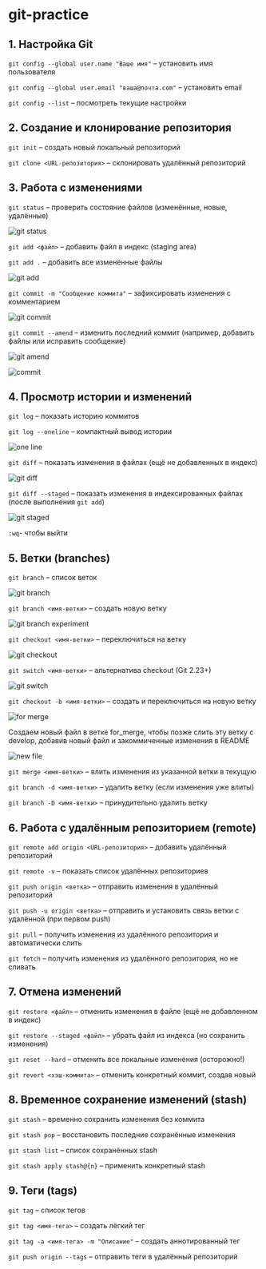 # git-practice

## 1. Настройка Git

`git config --global user.name "Ваше имя"` – установить имя пользователя

`git config --global user.email "ваша@почта.com"` – установить email

`git config --list` – посмотреть текущие настройки

## 2. Создание и клонирование репозитория

`git init` – создать новый локальный репозиторий

`git clone <URL-репозитория>` – склонировать удалённый репозиторий

## 3. Работа с изменениями

`git status` – проверить состояние файлов (изменённые, новые, удалённые)

![git status](./pics/git_status.png)

`git add <файл>` – добавить файл в индекс (staging area)

`git add .` – добавить все изменённые файлы

![git add](./pics/git_add.png)

`git commit -m "Сообщение коммита"` – зафиксировать изменения с комментарием

![git commit](./pics/git_add.png)

`git commit --amend` – изменить последний коммит (например, добавить файлы или исправить сообщение)

![git amend](./pics/git_amend.png)

![commit](./pics/commit.png)


## 4. Просмотр истории и изменений

`git log` – показать историю коммитов

`git log --oneline` – компактный вывод истории

![one line](./pics/one_line.png)

`git diff` – показать изменения в файлах (ещё не добавленных в индекс)

![git diff](./pics/git_diff.png)

`git diff --staged` – показать изменения в индексированных файлах (после выполнения `git add`)

![git staged](./pics/git_staged.png)

`:wq`- чтобы выйти 

## 5. Ветки (branches)

`git branch` – список веток

![git branch](./pics/git_branch.png)

`git branch <имя-ветки>` – создать новую ветку

![git branch experiment](./pics/git_branch_experiment.png)

`git checkout <имя-ветки>` – переключиться на ветку

![git checkout](./pics/git_checkout.png)

`git switch <имя-ветки>` – альтернатива checkout (Git 2.23+)

![git switch](./pics/git_switch.png)

`git checkout -b <имя-ветки>` – создать и переключиться на новую ветку

![for merge](./pics/for_merge.png)

Создаем новый файл в ветке for_merge, чтобы позже слить эту ветку с develop, добавив новый файл и закоммиченные изменения в README

![new file](./pics/new_fils.png)



`git merge <имя-ветки>` – влить изменения из указанной ветки в текущую







`git branch -d <имя-ветки>` – удалить ветку (если изменения уже влиты)

`git branch -D <имя-ветки>` – принудительно удалить ветку

## 6. Работа с удалённым репозиторием (remote)

`git remote add origin <URL-репозитория>` – добавить удалённый репозиторий

`git remote -v` – показать список удалённых репозиториев

`git push origin <ветка>` – отправить изменения в удалённый репозиторий

`git push -u origin <ветка>` – отправить и установить связь ветки с удалённой (при первом push)

`git pull` – получить изменения из удалённого репозитория и автоматически слить

`git fetch` – получить изменения из удалённого репозитория, но не сливать

## 7. Отмена изменений

`git restore <файл>` – отменить изменения в файле (ещё не добавленном в индекс)

`git restore --staged <файл>` – убрать файл из индекса (но сохранить изменения)

`git reset --hard` – отменить все локальные изменения (осторожно!)

`git revert <хэш-коммита>` – отменить конкретный коммит, создав новый

## 8. Временное сохранение изменений (stash)

`git stash` – временно сохранить изменения без коммита

`git stash pop` – восстановить последние сохранённые изменения

`git stash list` – список сохранённых stash

`git stash apply stash@{n}` – применить конкретный stash

## 9. Теги (tags)

`git tag` – список тегов

`git tag <имя-тега>` – создать лёгкий тег

`git tag -a <имя-тега> -m "Описание"` – создать аннотированный тег

`git push origin --tags` – отправить теги в удалённый репозиторий